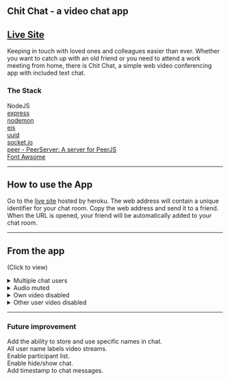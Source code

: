 ## Chit Chat - a video chat app

## [Live Site](https://chit-chat-video-chat-app.herokuapp.com)

Keeping in touch with loved ones and colleagues easier than ever. Whether you want to catch up with an old friend or you need to attend a work meeting from home, there is Chit Chat, a simple web video conferencing app with included text chat.  

### The Stack
NodeJS  
[express](https://www.npmjs.com/package/express)  
[nodemon](https://www.npmjs.com/package/nodemon)  
[ejs](https://ejs.co/)    
[uuid](https://www.npmjs.com/package/uuid)  
[socket.io  ](https://socket.io)  
[peer - PeerServer: A server for PeerJS ](https://www.npmjs.com/package/peer)  
[Font Awsome](https://fontawesome.com/)    

<hr>

## How to use the App
Go to the [live site](https://chit-chat-video-chat-app.herokuapp.com) hosted by heroku.  The web address will contain a unique identifier for your chat room.  Copy the web address and send it to a friend.  When the URL is opened, your friend will be automatically added to your chat room.

<hr>

## From the app
(Click to view)
<details>
  <summary>Multiple chat users</summary> 

![](./DOCS/chat_cap.jpg)
</details>

<details>
  <summary>Audio muted</summary> 

![](./DOCS/chat_audio_mute.jpg)
</details>

<details>
  <summary>Own video disabled</summary> 

![](./DOCS/chat_video_off.jpg)
</details>

<details>
  <summary>Other user video disabled</summary>

![](./DOCS/chat_video_off_other.jpg)
</details>

<hr>

### Future improvement

Add the ability to store and use specific names in chat.  
All user name labels video streams.  
Enable participant list.  
Enable hide/show chat.  
Add timestamp to chat messages.  

